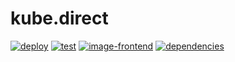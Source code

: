 # kube.direct

[![deploy](https://github.com/saschagrunert/kube.direct/actions/workflows/deploy.yml/badge.svg)](https://github.com/saschagrunert/kube.direct/actions/workflows/deploy.yml)
[![test](https://github.com/saschagrunert/kube.direct/actions/workflows/test.yml/badge.svg)](https://github.com/saschagrunert/kube.direct/actions/workflows/test.yml)
[![image-frontend](https://img.shields.io/badge/container-frontend-blue?logo=kubernetes&logoColor=white)](https://quay.io/repository/saschagrunert/kube-direct/frontend)
[![dependencies](https://deps.rs/repo/github/saschagrunert/kube.direct/frontend/status.svg)](https://deps.rs/repo/github/saschagrunert/kube.direct/frontend)
